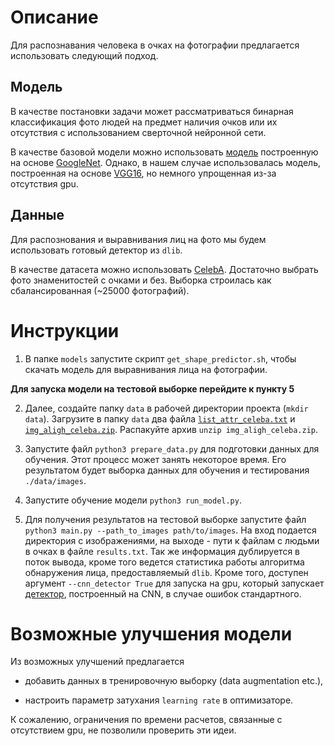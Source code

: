 # Описание

Для распознавания человека в очках на фотографии предлагается использовать следующий подход.

## Модель

В качестве постановки задачи может рассматриваться бинарная классификация фото людей на предмет наличия очков или их отсутствия с использованием сверточной нейронной сети.

В качестве базовой модели можно использовать [модель](https://www.researchgate.net/publication/320964354_Shallow_convolutional_neural_network_for_eyeglasses_detection_in_facial_images) построенную на основе [GoogleNet](https://arxiv.org/abs/1409.4842). Однако, в нашем случае использовалась модель, построенная на основе [VGG16](https://arxiv.org/abs/1409.1556), но немного упрощенная из-за отсутствия gpu.

## Данные

Для распознования и выравнивания лиц на фото мы будем использовать готовый детектор из `dlib`.

В качестве датасета можно использовать [CelebA](http://mmlab.ie.cuhk.edu.hk/projects/CelebA.html). Достаточно выбрать фото знаменитостей с очками и без. Выборка строилась как сбалансированная (~25000 фотографий). 

# Инструкции

1) В папке `models` запустите скрипт `get_shape_predictor.sh`, чтобы скачать модель для выравнивания лица на фотографии.

**Для запуска модели на тестовой выборке перейдите к пункту 5**

2) Далее, создайте папку `data` в рабочей директории проекта (`mkdir data`). Загрузите в папку `data` два файла [`list_attr_celeba.txt`](https://drive.google.com/drive/folders/0B7EVK8r0v71pOC0wOVZlQnFfaGs) и 
[`img_aligh_celeba.zip`](https://drive.google.com/drive/folders/0B7EVK8r0v71pTUZsaXdaSnZBZzg). Распакуйте архив `unzip img_aligh_celeba.zip`.

3) Запустите файл `python3 prepare_data.py` для подготовки данных для обучения. Этот процесс может занять некоторое время. Его результатом будет выборка данных для обучения и тестирования `./data/images`.

4) Запустите обучение модели `python3 run_model.py`.

5) Для получения результатов на тестовой выборке запустите файл `python3 main.py --path_to_images path/to/images`. На вход подается директория с изображениями, на выходе - пути к файлам с людьми в очках в файле `results.txt`. Так же информация дублируется в поток вывода, кроме того ведется статистика работы алгоритма обнаружения лица, предоставляемый `dlib`. Кроме того, доступен аргумент `--cnn_detector True` для запуска на gpu, который запускает [детектор](https://www.arunponnusamy.com/cnn-face-detector-dlib.html), построенный на CNN, в случае ошибок стандартного.

# Возможные улучшения модели

Из возможных улучшений предлагается 

- добавить данных в тренировочную выборку (data augmentation etc.),

- настроить параметр затухания `learning rate` в оптимизаторе.

К сожалению, ограничения по времени расчетов, связанные с отсутствием gpu, не позволили проверить эти идеи.
